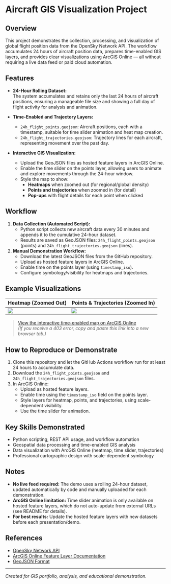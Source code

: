 # Aircraft GIS Visualization Project

## Overview

This project demonstrates the collection, processing, and visualization of global flight position data from the OpenSky Network API. The workflow accumulates 24 hours of aircraft position data, prepares time-enabled GIS layers, and provides clear visualizations using ArcGIS Online — all without requiring a live data feed or paid cloud automation.

## Features

- **24-Hour Rolling Dataset:**  
  The system accumulates and retains only the last 24 hours of aircraft positions, ensuring a manageable file size and showing a full day of flight activity for analysis and animation.

- **Time-Enabled and Trajectory Layers:**  
  - `24h_flight_points.geojson`: Aircraft positions, each with a timestamp, suitable for time slider animation and heat map creation.
  - `24h_flight_trajectories.geojson`: Trajectory lines for each aircraft, representing movement over the past day.

- **Interactive GIS Visualization:**  
  - Upload the GeoJSON files as hosted feature layers in ArcGIS Online.
  - Enable the time slider on the points layer, allowing users to animate and explore movements through the 24-hour window.
  - Style the map to show:
    - **Heatmaps** when zoomed out (for regional/global density)
    - **Points and trajectories** when zoomed in (for detail)
    - **Pop-ups** with flight details for each point when clicked

## Workflow

1. **Data Collection (Automated Script):**
   - Python script collects new aircraft data every 30 minutes and appends it to the cumulative 24-hour dataset.
   - Results are saved as GeoJSON files: `24h_flight_points.geojson` (points) and `24h_flight_trajectories.geojson` (lines).
2. **Manual Demonstration Workflow:**  
   - Download the latest GeoJSON files from the GitHub repository.
   - Upload as hosted feature layers in ArcGIS Online.
   - Enable time on the points layer (using `timestamp_iso`).
   - Configure symbology/visibility for heatmaps and trajectories.

## Example Visualizations

| Heatmap (Zoomed Out)                                  | Points & Trajectories (Zoomed In)          |
|-------------------------------------------------------|--------------------------------------------|
| ![](screenshots/Screenshot%202025-04-21%20at%205.07.29%E2%80%AFPM.png) | ![](screenshots/Screenshot%202025-04-21%20at%205.07.15%E2%80%AFPM.png) |

> [View the interactive time-enabled map on ArcGIS Online](https://www.arcgis.com/home/webmap/viewer.html?webmap=684cb8e26a814139ad05975ef523cbf2)  
> *(If you receive a 403 error, copy and paste this link into a new browser tab.)*

## How to Reproduce or Demonstrate

1. Clone this repository and let the GitHub Actions workflow run for at least 24 hours to accumulate data.
2. Download the `24h_flight_points.geojson` and `24h_flight_trajectories.geojson` files.
3. In ArcGIS Online:
    - Upload as hosted feature layers.
    - Enable time using the `timestamp_iso` field on the points layer.
    - Style layers for heatmap, points, and trajectories, using scale-dependent visibility.
    - Use the time slider for animation.

## Key Skills Demonstrated

- Python scripting, REST API usage, and workflow automation
- Geospatial data processing and time-enabled GIS analysis
- Data visualization with ArcGIS Online (heatmap, time slider, trajectories)
- Professional cartographic design with scale-dependent symbology

## Notes

- **No live feed required:** The demo uses a rolling 24-hour dataset, updated automatically by code and manually uploaded for each demonstration.
- **ArcGIS Online limitation:** Time slider animation is only available on hosted feature layers, which do not auto-update from external URLs (see README for details).
- **For best results:** Update the hosted feature layers with new datasets before each presentation/demo.

## References

- [OpenSky Network API](https://opensky-network.org/apidoc/rest.html)
- [ArcGIS Online Feature Layer Documentation](https://doc.arcgis.com/en/arcgis-online/)
- [GeoJSON Format](https://geojson.org/)

---

*Created for GIS portfolio, analysis, and educational demonstration.*
